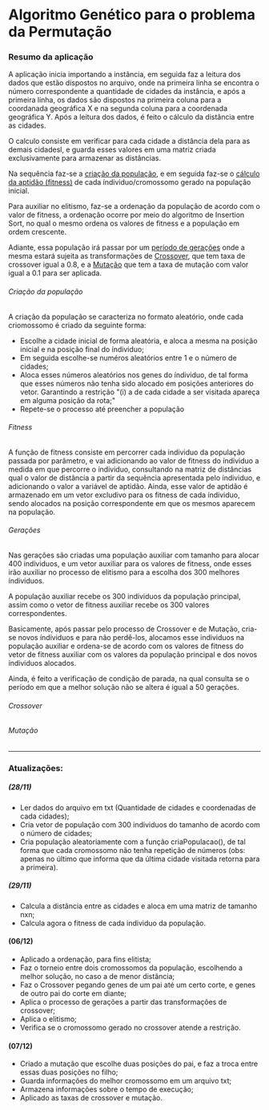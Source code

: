 # Algoritmo Genético para o problema da Permutação

<h3>Resumo da aplicação</h3>

<div id="main">
  <p>A aplicação inicia importando a instância, em seguida faz a leitura dos dados que estão dispostos no arquivo, onde na primeira linha se encontra o número correspondente a quantidade de cidades da instância, e após a primeira linha, os dados são dispostos na primeira coluna para a coordanada geográfica X e na segunda coluna para a coordenada geográfica Y. Após a leitura dos dados, é feito o cálculo da distância entre as cidades.</p>
  <p>O calculo consiste em verificar para cada cidade a distância dela para as demais cidadesl, e guarda esses valores em uma matriz criada exclusivamente para armazenar as distâncias.</p>
  <p>Na sequência faz-se a <a href="#criaPopulacao">criação da população</a>, e em seguida faz-se o <a href="#fitness">cálculo da aptidão (fitness)</a> de cada índividuo/cromossomo gerado na população inicial.</p>
  <p>Para auxiliar no elitismo, faz-se a ordenação da população de acordo com o valor de fitness, a ordenação ocorre por meio do algoritmo de Insertion Sort, no qual o mesmo ordena os valores de fitness e a população em ordem crescente.</p>
  <p>Adiante, essa população irá passar por um <a href="#geracoes">período de gerações</a> onde a mesma estará sujeita as transformações de <a href="#">Crossover</a>, que tem taxa de crossover igual a 0.8, e a <a href="#">Mutação</a> que tem a taxa de mutação com valor igual a 0.1 para ser aplicada.</p>
</div>

<div id="criaPopulacao">
  <h6>Criação da população</h6>
  <p>A criação da população se caracteriza no formato aleatório, onde cada criomossomo é criado da seguinte forma:</p>
  <ul>
    <li>Escolhe a cidade inicial de forma aleatória, e aloca a mesma na posição inicial e na posição final do índividuo;</li>
    <li>Em seguida escolhe-se numéros aleatórios entre 1 e o número de cidades;</li>
    <li>Aloca esses números aleatórios nos genes do índividuo, de tal forma que esses números não tenha sido alocado em posições anteriores do vetor. Garantindo a restrição "(i) a de cada cidade a ser visitada apareça em alguma posição da rota;" </li>
    <li>Repete-se o processo até preencher a população</li>
  </ul>
</div>

<div id="fitness">
  <h6>Fitness</h6>
  <p>A função de fitness consiste em percorrer cada individuo da população passada por parâmetro, e vai adicionando ao valor de fitness do índividuo a medida em que percorre o índividuo, consultando na matriz de distâncias qual o valor de distância a partir da sequência apresentada pelo índividuo, e adicionando o valor a variável de aptidão. Ainda, esse valor de aptidão é armazenado em um vetor excludivo para os fitness de cada índividuo, sendo alocados na posição correspondente em que os mesmos aparecem na população.</p>
</div>

<div id="geracoes">
  <h6>Gerações</h6>
  <p>Nas gerações são criadas uma população auxiliar com tamanho para alocar 400 individuos, e um vetor auxiliar para os valores de fitness, onde esses irão auxiliar no processo de elitismo para a escolha dos 300 melhores índividuos.</p>
  <p>A população auxiliar recebe os 300 individuos da população principal, assim como o vetor de fitness auxiliar recebe os 300 valores correspondentes.</p>
  <p>Basicamente, após passar pelo processo de Crossover e de Mutação, cria-se novos índividuos e para não perdê-los, alocamos esse individuos na população auxiliar e ordena-se de acordo com os valores de fitness do vetor de fitness auxiliar com os valores da população principal e dos novos índividuos alocados.</p>
  <p>Ainda, é feito a verificação de condição de parada, na qual consulta se o período em que a melhor solução não se altera é igual a 50 gerações.</p>
</div>

<div id="crossover">
  <h6>Crossover</h6>
</div>

<div id="mutacao">
  <h6>Mutação</h6>
</div>

<hr/>

### Atualizações:
##### (28/11)
- Ler dados do arquivo em txt (Quantidade de cidades e coordenadas de cada cidades);
- Cria vetor de população com 300 individuos do tamanho de acordo com o número de cidades;
- Cria população aleatoriamente com a função criaPopulacao(), de tal forma que cada cromossomo não tenha repetição de números (obs: apenas no último que informa que da última cidade visitada retorna para a primeira).

##### (29/11)
- Calcula a distância entre as cidades e aloca em uma matriz de tamanho nxn;
- Calcula agora o fitness de cada individuo da população.

#### (06/12)
- Aplicado a ordenação, para fins elitista;
- Faz o torneio entre dois cromossomos da população, escolhendo a melhor solução, no caso a de menor distância;
- Faz o Crossover pegando genes de um pai até um certo corte, e genes de outro pai do corte em diante;
- Aplica o processo de gerações a partir das transformações de crossover;
- Aplica o elitismo;
- Verifica se o cromossomo gerado no crossover atende a restrição.

#### (07/12)
- Criado a mutação que escolhe duas posições do pai, e faz a troca entre essas duas posições no filho;
- Guarda informações do melhor cromossomo em um arquivo txt;
- Armazena informações sobre o tempo de execução;
- Aplicado as taxas de crossover e mutação.
